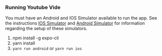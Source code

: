 ### Running Youtube Vide

You must have an Android and IOS Simulator available to run the app. See the instructions [IOS Simulator](https://docs.expo.io/workflow/ios-simulator/) and [Android Simulator](https://docs.expo.io/workflow/android-studio-emulator/) for information regarding the setup of these simulators. 

1. npm install -g expo-cli
2. yarn install
3. `yarn run android` or `yarn run ios`
